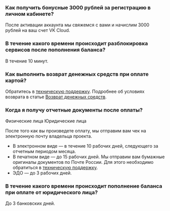 ### Как получить бонусные 3000 рублей за регистрацию в личном кабинете?

После активации аккаунта мы свяжемся с вами и начислим 3000 рублей на ваш счет VK Cloud.

### В течение какого времени происходит разблокировка сервисов после пополнения баланса?

В течение 10 минут.

### Как выполнить возврат денежных средств при оплате картой?

Обратитесь в [техническую поддержку](/ru/contacts). Подробнее об условиях возврата в статье [Возврат денежных средств](../../billing/operations/refund).

### Когда я получу отчетные документы после оплаты?

<tabs>
<tablist>
<tab>Физические лица</tab>
<tab>Юридические лица</tab>
</tablist>
<tabpanel>

После того как вы произведете оплату, мы отправим вам чек на электронную почту владельца проекта.

</tabpanel>
<tabpanel>

- В электронном виде — в течение 10 рабочих дней, следующего за отчетным периодом месяца.
- В печатном виде — до 15 рабочих дней. Мы отправим вам бумажные оригиналы документов по Почте России. Для этого необходимо обратиться в [техническую поддержку](/ru/contacts).
- ЭДО — до 3 рабочих дней.

</tabpanel>
</tabs>

### В течение какого времени происходит пополнение баланса при оплате от юридического лица?

До 3 банковских дней.

